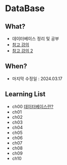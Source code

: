 # DataBase

## What? 
* 데이터베이스 정리 및 공부  
* [참고 강의](http://www.kocw.net/home/cview.do?mty=p&kemId=1163794)
* [참고 강의 2](http://www.youtube.com/playlist?list=PLcXyemr8ZeoREWGhhZi5FZs6cvymjIBVe)


## When?
* 마지막 수정일 : 2024.03.17

## Learning List
* ch00 [데이터베이스란?](https://github.com/BangYunseo/TIL/blob/main/ComputerScience/DataBase/ch00_WhatIsDataBase.md)
* ch01 []()
* ch02 []()
* ch03 []()
* ch04 []()
* ch05 []()
* ch06 []()
* ch07 []()
* ch08 []()
* ch09 []()
* ch10 []()
